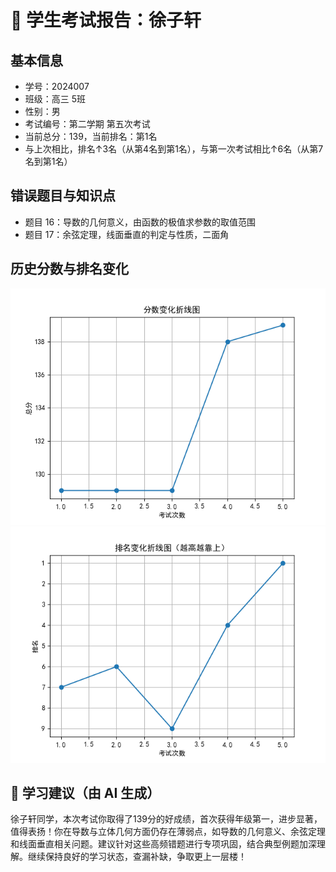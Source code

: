 # 📄 学生考试报告：徐子轩
## 基本信息
- 学号：2024007
- 班级：高三 5班
- 性别：男
- 考试编号：第二学期 第五次考试
- 当前总分：139，当前排名：第1名
- 与上次相比，排名↑3名（从第4名到第1名），与第一次考试相比↑6名（从第7名到第1名）

## 错误题目与知识点
- 题目 16：导数的几何意义，由函数的极值求参数的取值范围
- 题目 17：余弦定理，线面垂直的判定与性质，二面角

## 历史分数与排名变化
![分数变化图](report_figures/score_trend.png)
![排名变化图](report_figures/rank_trend.png)

## 💬 学习建议（由 AI 生成）
徐子轩同学，本次考试你取得了139分的好成绩，首次获得年级第一，进步显著，值得表扬！你在导数与立体几何方面仍存在薄弱点，如导数的几何意义、余弦定理和线面垂直相关问题。建议针对这些高频错题进行专项巩固，结合典型例题加深理解。继续保持良好的学习状态，查漏补缺，争取更上一层楼！
